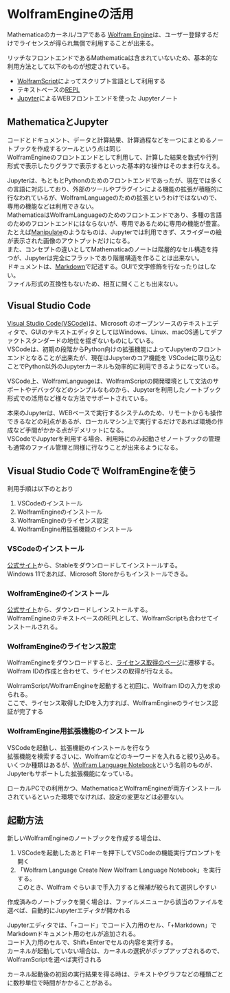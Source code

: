 # WolframEngineの活用

Mathematicaのカーネル/コアである [Wolfram Engine](https://www.wolfram.com/engine/)は、ユーザー登録するだけでライセンスが得られ無償で利用することが出来る。  

リッチなフロントエンドであるMathematicaは含まれていないため、基本的な利用方法として以下のものが想定されている。

 - [WolframScript](https://www.wolfram.com/wolframscript/)によってスクリプト言語として利用する  
 - テキストベースの[REPL](https://ja.wikipedia.org/wiki/REPL)  
 - [Jupyter](https://jupyter.org)によるWEBフロントエンドを使った Jupyterノート  

## MathematicaとJupyter

コードとドキュメント、データと計算結果、計算過程などを一つにまとめるノートブックを作成するツールという点は同じ  
WolframEngineのフロントエンドとして利用して、計算した結果を数式や行列形式で表示したりグラフで表示するといった基本的な操作はそのまま行なえる。  

Jupyterは、もともとPythonのためのフロントエンドであったが、現在では多くの言語に対応しており、外部のツールやプラグインによる機能の拡張が積極的に行なわれているが、WolframLanguageのための拡張というわけではないので、専用の機能などは利用できない。  
MathematicaはWolframLanguageのためのフロントエンドであり、多種の言語のためのフロントエンドにはならないが、専用であるために専用の機能が豊富。  
たとえば[Manipulate](https://reference.wolfram.com/language/ref/Manipulate.html)のようなものは、Jupyterでは利用できず、スライダーの絵が表示された画像のアウトプットだけになる。  
また、コンセプトの違いとしてMathematicaのノートは階層的なセル構造を持つが、Jupyterは完全にフラットであり階層構造を作ることは出来ない。  
ドキュメントは、[Markdown](https://ja.wikipedia.org/wiki/Markdown)で記述する。GUIで文字修飾を行なったりはしない。  
ファイル形式の互換性もないため、相互に開くことも出来ない。

## Visual Studio Code 

[Visual Studio Code(VSCode)](https://code.visualstudio.com/)は、Microsoft のオープンソースのテキストエディタで、GUIのテキストエディタとしてはWindows、Linux、macOS通してデファクトスタンダードの地位を揺ぎないものにしている。  
VSCodeは、初期の段階からPython向けの拡張機能によってJupyterのフロントエンドとなることが出来たが、現在はJupyterのコア機能を VSCodeに取り込むことでPython以外のJupyterカーネルも効率的に利用できるようになっている。  

VSCode上、WolframLanguageは、WolframScriptの開発環境として文法のサポートやデバッグなどのシンプルなものから、Jupyterを利用したノートブック形式での活用など様々な方法でサポートされている。

本来のJupyterは、WEBベースで実行するシステムのため、リモートからも操作できるなどの利点があるが、ローカルマシン上で実行するだけであれば環境の作成など手間がかかる点がデメリットになる。  
VSCodeでJupyterを利用する場合、利用時にのみ起動させノートブックの管理も通常のファイル管理と同様に行なうことが出来るようになる。  

## Visual Studio Codeで WolframEngineを使う

利用手順は以下のとおり

1. VSCodeのインストール
1. WolframEngineのインストール
1. WolframEngineのライセンス設定
1. WolframEngine用拡張機能のインストール

### VSCodeのインストール

[公式サイト](https://code.visualstudio.com/)から、Stableをダウンロードしてインストールする。  
Windows 11であれば、Microsoft Storeからもインストールできる。

### WolframEngineのインストール

[公式サイト](https://www.wolfram.com/engine)から、ダウンロードしインストールする。  
WolframEngineのテキストベースのREPLとして、WolframScriptも合わせてインストールされる。  

### WolframEngineのライセンス設定

WolframEngineをダウンロードすると、[ライセンス取得のページ](https://www.wolfram.com/engine/free-download-thank-you)に遷移する。  
Wolfram IDの作成と合わせて、ライセンスの取得が行なえる。  

WolrramScript/WolframEngineを起動すると初回に、Wolfram IDの入力を求められる。  
ここで、ライセンス取得したIDを入力すれば、WolframEngineのライセンス認証が完了する  

### WolframEngine用拡張機能のインストール

VSCodeを起動し、拡張機能のインストールを行なう  
拡張機能を検索するさいに、Wolframなどのキーワードを入れると絞り込める。  
いくつか種類はあるが、[Wolfram Language Notebook](https://marketplace.visualstudio.com/items?itemName=njpipeorgan.wolfram-language-notebook)という名前のものが、Jupyterもサポートした拡張機能になっている。

ローカルPCでの利用かつ、MathematicaとWolframEngineが両方インストールされているといった環境でなければ、設定の変更などは必要ない。

## 起動方法

新しいWolframEngineのノートブックを作成する場合は、
1. VSCodeを起動したあと F1キーを押下してVSCodeの機能実行プロンプトを開く
1. 「Wolfram Language Create New Wolfram Language Notebook」を実行する。  
  このとき、Wolfram ぐらいまで手入力すると候補が絞られて選択しやすい

作成済みのノートブックを開く場合は、ファイルメニューから該当のファイルを選べば、自動的にJupyterエディタが開かれる

Jupyterエディタでは、「+コード」でコード入力用のセル、「+Markdown」でMarkdownドキュメント用のセルが追加される。  
コード入力用のセルで、Shift+Enterでセルの内容を実行する。  
カーネルが起動していない場合は、カーネルの選択がポップアップされるので、WolframScriptを選べば実行される  

カーネル起動後の初回の実行結果を得る時は、テキストやグラフなどの種類ごとに数秒単位で時間がかかることがある。
 

